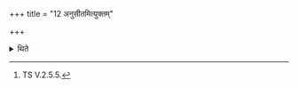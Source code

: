 +++
title = "12 अनुसीतमित्युक्तम्"

+++

<details><summary>थिते</summary>

12. It has been said (in a Brāhmaṇa-text) : “(He sows) on the furrows"[^1].  

[^1]: TS V.2.5.5.  
</details>
